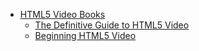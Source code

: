 - [HTML5 Video Books](http://html5videoguide.net/)
    - [The Definitive Guide to HTML5 Video](http://html5videoguide.net/DefinitiveGuide/)
    - [Beginning HTML5 Video](http://html5videoguide.net/BeginningHTML5Video/)

